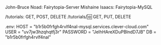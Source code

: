 John-Bruce Noad: Fairytopia-Server
Mishaine Isaacs: Fairytopia-MySQL

/tutorials: GET, POST, DELETE
/tutorials/:id: GET, PUT, DELETE

.env:
HOST = "b1r5b0frfgh4rvlf4nal-mysql.services.clever-cloud.com"
USER = "uv7jw3hzqhqtfj3r"
PASSWORD = "JeIhHAreXDuPBlndD7JB"
DB = "b1r5b0frfgh4rvlf4nal"